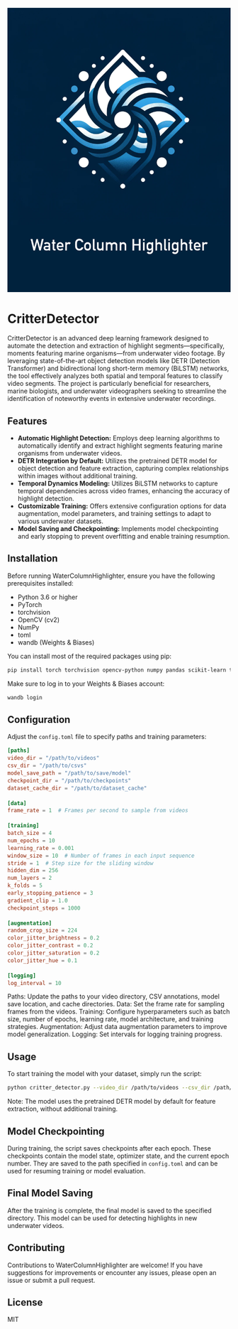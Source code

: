 ![WaterColumnHighlighter Logo](WHC.png)

# CritterDetector

CritterDetector is an advanced deep learning framework designed to automate the detection and extraction of highlight segments—specifically, moments featuring marine organisms—from underwater video footage. By leveraging state-of-the-art object detection models like DETR (Detection Transformer) and bidirectional long short-term memory (BiLSTM) networks, the tool effectively analyzes both spatial and temporal features to classify video segments. The project is particularly beneficial for researchers, marine biologists, and underwater videographers seeking to streamline the identification of noteworthy events in extensive underwater recordings.

## Features

- **Automatic Highlight Detection:** Employs deep learning algorithms to automatically identify and extract highlight segments featuring marine organisms from underwater videos.
- **DETR Integration by Default:** Utilizes the pretrained DETR model for object detection and feature extraction, capturing complex relationships within images without additional training.
- **Temporal Dynamics Modeling:** Utilizes BiLSTM networks to capture temporal dependencies across video frames, enhancing the accuracy of highlight detection.
- **Customizable Training:** Offers extensive configuration options for data augmentation, model parameters, and training settings to adapt to various underwater datasets.
- **Model Saving and Checkpointing:** Implements model checkpointing and early stopping to prevent overfitting and enable training resumption.

## Installation

Before running WaterColumnHighlighter, ensure you have the following prerequisites installed:

- Python 3.6 or higher
- PyTorch
- torchvision
- OpenCV (cv2)
- NumPy
- toml
- wandb (Weights & Biases)

You can install most of the required packages using pip:

```bash
pip install torch torchvision opencv-python numpy pandas scikit-learn transformers wandb toml tqdm matplotlib
```

Make sure to log in to your Weights & Biases account:

```bash
wandb login
```

## Configuration

Adjust the `config.toml` file to specify paths and training parameters:

```toml
[paths]
video_dir = "/path/to/videos"
csv_dir = "/path/to/csvs"
model_save_path = "/path/to/save/model"
checkpoint_dir = "/path/to/checkpoints"
dataset_cache_dir = "/path/to/dataset_cache"

[data]
frame_rate = 1  # Frames per second to sample from videos

[training]
batch_size = 4
num_epochs = 10
learning_rate = 0.001
window_size = 10  # Number of frames in each input sequence
stride = 1  # Step size for the sliding window
hidden_dim = 256
num_layers = 2
k_folds = 5
early_stopping_patience = 3
gradient_clip = 1.0
checkpoint_steps = 1000

[augmentation]
random_crop_size = 224
color_jitter_brightness = 0.2
color_jitter_contrast = 0.2
color_jitter_saturation = 0.2
color_jitter_hue = 0.1

[logging]
log_interval = 10

```

Paths: Update the paths to your video directory, CSV annotations, model save location, and cache directories.
Data: Set the frame rate for sampling frames from the videos.
Training: Configure hyperparameters such as batch size, number of epochs, learning rate, model architecture, and training strategies.
Augmentation: Adjust data augmentation parameters to improve model generalization.
Logging: Set intervals for logging training progress.

## Usage

To start training the model with your dataset, simply run the script:

```bash
python critter_detector.py --video_dir /path/to/videos --csv_dir /path/to/csvs --mode train
```

Note: The model uses the pretrained DETR model by default for feature extraction, without additional training.

## Model Checkpointing

During training, the script saves checkpoints after each epoch. These checkpoints contain the model state, optimizer state, and the current epoch number. They are saved to the path specified in `config.toml` and can be used for resuming training or model evaluation.

## Final Model Saving

After the training is complete, the final model is saved to the specified directory. This model can be used for detecting highlights in new underwater videos.

## Contributing

Contributions to WaterColumnHighlighter are welcome! If you have suggestions for improvements or encounter any issues, please open an issue or submit a pull request.

## License
MIT
